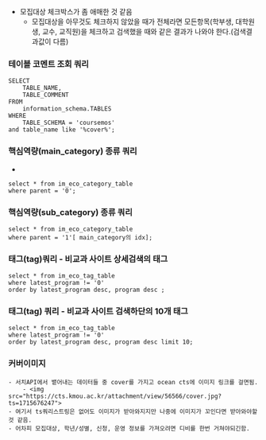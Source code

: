 


-  모집대상 체크박스가 좀 애매한 것 같음
	- 모집대상을 아무것도 체크하지 않았을 때가 전체라면 모든항목(학부생, 대학원생, 교수, 교직원)을 체크하고 검색했을 때와 같은 결과가 나와야 한다.(검색결과값이 다름)


### 테이블 코멘트 조회 쿼리
```
SELECT  
    TABLE_NAME,  
    TABLE_COMMENT  
FROM  
    information_schema.TABLES  
WHERE  
    TABLE_SCHEMA = 'coursemos'  
and table_name like '%cover%';
```

### 핵심역량(main_category) 종류 쿼리
- 
```
select * from im_eco_category_table  
where parent = '0';
```


### 핵심역량(sub_category) 종류 쿼리
```
select * from im_eco_category_table  
where parent = '1'[ main_category의 idx];
```

### 태그(tag)쿼리 - 비교과 사이트 상세검색의 태그
```
select * from im_eco_tag_table  
where latest_program != '0'  
order by latest_program desc, program desc ;
```

### 태그(tag) 쿼리 - 비교과 사이트 검색하단의 10개 태그
```
select * from im_eco_tag_table  
where latest_program != '0'  
order by latest_program desc, program desc limit 10;
```

### 커버이미지
	- 서치API에서 뱉어내는 데이터들 중 cover를 가지고 ocean cts에 이미지 링크를 걸면됨.
		- <img src="https://cts.kmou.ac.kr/attachment/view/56566/cover.jpg?ts=1715676247">
	- 여기서 ts쿼리스트링은 없어도 이미지가 받아와지지만 나중에 이미지가 꼬인다면 받아와야할 것 같음.
	- 어차피 모집대상, 학년/성별, 신청, 운영 정보를 가져오려면 디비를 한번 거쳐야되긴함.
